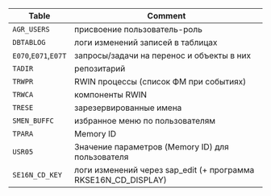 |Table| Comment|
| -------- | ------------------------------------------------------------------------- |
|`AGR_USERS`|присвоение пользователь-роль|
|`DBTABLOG` |логи изменений записей в таблицах|
|`E070`,`E071`,`E07T`|запросы/задачи на перенос и объекты в них|
|`TADIR`|репозитарий|
|`TRWPR`|RWIN процессы (список ФМ при событиях)|
|`TRWCA`|компоненты RWIN|
|`TRESE`|зарезервированные имена|
|`SMEN_BUFFC`|избранное меню по пользователям|
|`TPARA`|Memory ID|
|`USR05`|Значение параметров (Memory ID) для пользователя|
|`SE16N_CD_KEY`|логи изменений через sap_edit (+ программа RKSE16N_CD_DISPLAY)|
